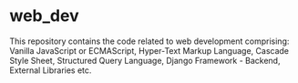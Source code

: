 # web_dev
This repository contains the code related to web development comprising:
Vanilla JavaScript or ECMAScript,
Hyper-Text Markup Language,
Cascade Style Sheet,
Structured Query Language,
Django Framework - Backend,
External Libraries etc.
